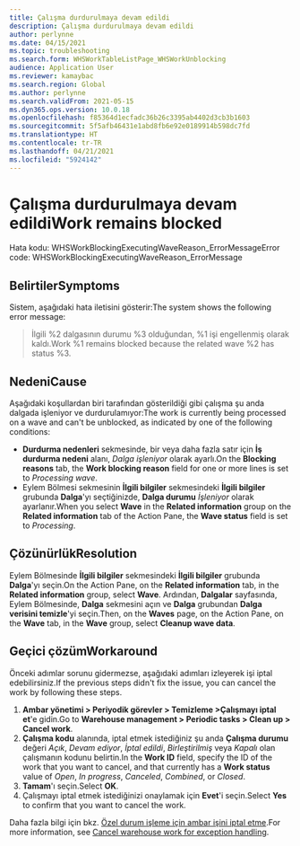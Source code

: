 ```yaml
---
title: Çalışma durdurulmaya devam edildi
description: Çalışma durdurulmaya devam edildi
author: perlynne
ms.date: 04/15/2021
ms.topic: troubleshooting
ms.search.form: WHSWorkTableListPage_WHSWorkUnblocking
audience: Application User
ms.reviewer: kamaybac
ms.search.region: Global
ms.author: perlynne
ms.search.validFrom: 2021-05-15
ms.dyn365.ops.version: 10.0.18
ms.openlocfilehash: f85364d1ecfadc36b26c3395ab4402d3cb3b1603
ms.sourcegitcommit: 5f5afb46431e1abd8fb6e92e0189914b598dc7fd
ms.translationtype: HT
ms.contentlocale: tr-TR
ms.lasthandoff: 04/21/2021
ms.locfileid: "5924142"
---
```

# <a name="work-remains-blocked"></a><span data-ttu-id="a5dab-103">Çalışma durdurulmaya devam edildi</span><span class="sxs-lookup"><span data-stu-id="a5dab-103">Work remains blocked</span></span>

<span data-ttu-id="a5dab-104">Hata kodu: WHSWorkBlockingExecutingWaveReason_ErrorMessage</span><span class="sxs-lookup"><span data-stu-id="a5dab-104">Error code: WHSWorkBlockingExecutingWaveReason_ErrorMessage</span></span>

## <a name="symptoms"></a><span data-ttu-id="a5dab-105">Belirtiler</span><span class="sxs-lookup"><span data-stu-id="a5dab-105">Symptoms</span></span>

<span data-ttu-id="a5dab-106">Sistem, aşağıdaki hata iletisini gösterir:</span><span class="sxs-lookup"><span data-stu-id="a5dab-106">The system shows the following error message:</span></span>

> <span data-ttu-id="a5dab-107">İlgili %2 dalgasının durumu %3 olduğundan, %1 işi engellenmiş olarak kaldı.</span><span class="sxs-lookup"><span data-stu-id="a5dab-107">Work %1 remains blocked because the related wave %2 has status %3.</span></span>

## <a name="cause"></a><span data-ttu-id="a5dab-108">Nedeni</span><span class="sxs-lookup"><span data-stu-id="a5dab-108">Cause</span></span>

<span data-ttu-id="a5dab-109">Aşağıdaki koşullardan biri tarafından gösterildiği gibi çalışma şu anda dalgada işleniyor ve durdurulamıyor:</span><span class="sxs-lookup"><span data-stu-id="a5dab-109">The work is currently being processed on a wave and can't be unblocked, as indicated by one of the following conditions:</span></span>

- <span data-ttu-id="a5dab-110">**Durdurma nedenleri** sekmesinde, bir veya daha fazla satır için **İş durdurma nedeni** alanı, *Dalga işleniyor* olarak ayarlı.</span><span class="sxs-lookup"><span data-stu-id="a5dab-110">On the **Blocking reasons** tab, the **Work blocking reason** field for one or more lines is set to *Processing wave*.</span></span>
- <span data-ttu-id="a5dab-111">Eylem Bölmesi sekmesinin **İlgili bilgiler** sekmesindeki **İlgili bilgiler** grubunda **Dalga**'yı seçtiğinizde, **Dalga durumu** *İşleniyor* olarak ayarlanır.</span><span class="sxs-lookup"><span data-stu-id="a5dab-111">When you select **Wave** in the **Related information** group on the **Related information** tab of the Action Pane, the **Wave status** field is set to *Processing*.</span></span>

## <a name="resolution"></a><span data-ttu-id="a5dab-112">Çözünürlük</span><span class="sxs-lookup"><span data-stu-id="a5dab-112">Resolution</span></span>

<span data-ttu-id="a5dab-113">Eylem Bölmesinde **İlgili bilgiler** sekmesindeki **İlgili bilgiler** grubunda **Dalga**'yı seçin.</span><span class="sxs-lookup"><span data-stu-id="a5dab-113">On the Action Pane, on the **Related information** tab, in the **Related information** group, select **Wave**.</span></span> <span data-ttu-id="a5dab-114">Ardından, **Dalgalar** sayfasında, Eylem Bölmesinde, **Dalga** sekmesini açın ve **Dalga** grubundan **Dalga verisini temizle**'yi seçin.</span><span class="sxs-lookup"><span data-stu-id="a5dab-114">Then, on the **Waves** page, on the Action Pane, on the **Wave** tab, in the **Wave** group, select **Cleanup wave data**.</span></span>

## <a name="workaround"></a><span data-ttu-id="a5dab-115">Geçici çözüm</span><span class="sxs-lookup"><span data-stu-id="a5dab-115">Workaround</span></span>

<span data-ttu-id="a5dab-116">Önceki adımlar sorunu gidermezse, aşağıdaki adımları izleyerek işi iptal edebilirsiniz.</span><span class="sxs-lookup"><span data-stu-id="a5dab-116">If the previous steps didn't fix the issue, you can cancel the work by following these steps.</span></span>

1. <span data-ttu-id="a5dab-117">**Ambar yönetimi \> Periyodik görevler \> Temizleme \>Çalışmayı iptal et**'e gidin.</span><span class="sxs-lookup"><span data-stu-id="a5dab-117">Go to **Warehouse management \> Periodic tasks \> Clean up \> Cancel work**.</span></span>
1. <span data-ttu-id="a5dab-118">**Çalışma kodu** alanında, iptal etmek istediğiniz şu anda **Çalışma durumu** değeri *Açık*, *Devam ediyor*, *İptal edildi*, *Birleştirilmiş* veya *Kapalı* olan çalışmanın kodunu belirtin.</span><span class="sxs-lookup"><span data-stu-id="a5dab-118">In the **Work ID** field, specify the ID of the work that you want to cancel, and that currently has a **Work status** value of *Open*, *In progress*, *Canceled*, *Combined*, or *Closed*.</span></span>
1. <span data-ttu-id="a5dab-119">**Tamam**'ı seçin.</span><span class="sxs-lookup"><span data-stu-id="a5dab-119">Select **OK**.</span></span>
1. <span data-ttu-id="a5dab-120">Çalışmayı iptal etmek istediğinizi onaylamak için **Evet**'i seçin.</span><span class="sxs-lookup"><span data-stu-id="a5dab-120">Select **Yes** to confirm that you want to cancel the work.</span></span>

<span data-ttu-id="a5dab-121">Daha fazla bilgi için bkz. [Özel durum işleme için ambar işini iptal etme](../../warehousing/cancel-warehouse-work.md).</span><span class="sxs-lookup"><span data-stu-id="a5dab-121">For more information, see [Cancel warehouse work for exception handling](../../warehousing/cancel-warehouse-work.md).</span></span>
